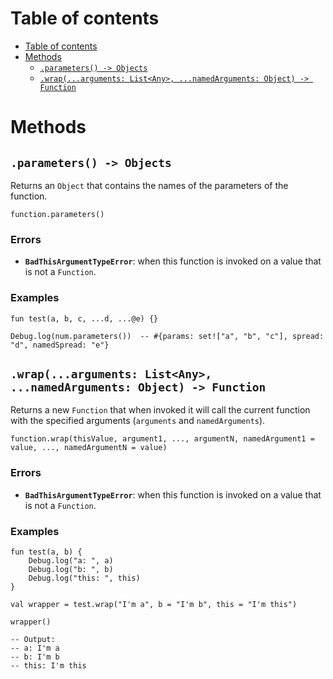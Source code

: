 
# Table of contents

- [Table of contents](#table-of-contents)
- [Methods](#methods)
  - [`.parameters() -> Objects`](#parameters---objects)
  - [`.wrap(...arguments: List<Any>, ...namedArguments: Object) -> Function`](#wraparguments-listany-namedarguments-object---function)

# Methods

## `.parameters() -> Objects`

Returns an `Object` that contains the names of the parameters of the function.

```lxm
function.parameters()
```

### Errors

- **`BadThisArgumentTypeError`**: when this function is invoked on a value that is not a `Function`.

### Examples

```lxm
fun test(a, b, c, ...d, ...@e) {}

Debug.log(num.parameters())  -- #{params: set!["a", "b", "c"], spread: "d", namedSpread: "e"}
```

## `.wrap(...arguments: List<Any>, ...namedArguments: Object) -> Function`

Returns a new `Function` that when invoked it will call the current function with the specified arguments (`arguments` and `namedArguments`).

```lxm
function.wrap(thisValue, argument1, ..., argumentN, namedArgument1 = value, ..., namedArgumentN = value)
```

### Errors

- **`BadThisArgumentTypeError`**: when this function is invoked on a value that is not a `Function`.

### Examples

```lxm
fun test(a, b) {
    Debug.log("a: ", a)
    Debug.log("b: ", b)
    Debug.log("this: ", this)
}

val wrapper = test.wrap("I'm a", b = "I'm b", this = "I'm this")

wrapper()

-- Output:
-- a: I'm a
-- b: I'm b
-- this: I'm this
```
